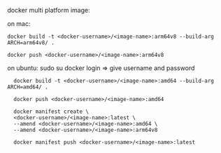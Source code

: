 docker multi platform image:

on mac:

    docker build -t <docker-username>/<image-name>:arm64v8 --build-arg ARCH=arm64v8/ .

    docker push <docker-username>/<image-name>:arm64v8


on ubuntu:
      sudo su
      docker login => give username and password

      docker build -t <docker-username>/<image-name>:amd64 --build-arg ARCH=amd64/ .

      docker push <docker-username>/<image-name>:amd64

      docker manifest create \
      <docker-username>/<image-name>:latest \
      --amend <docker-username>/<image-name>:amd64 \
      --amend <docker-username>/<image-name>:arm64v8

      docker manifest push <docker-username>/<image-name>:latest
